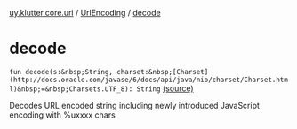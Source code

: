 [uy.klutter.core.uri](../index.md) / [UrlEncoding](index.md) / [decode](.)


# decode
`fun decode(s:&nbsp;String, charset:&nbsp;[Charset](http://docs.oracle.com/javase/6/docs/api/java/nio/charset/Charset.html)&nbsp;=&nbsp;Charsets.UTF_8): String` [(source)](https://github.com/kohesive/klutter/blob/master/core-jdk6/src/main/kotlin/uy/klutter/core/uri/UrlEncoding.kt#L303)

Decodes URL encoded string including newly introduced JavaScript encoding with %uxxxx chars


